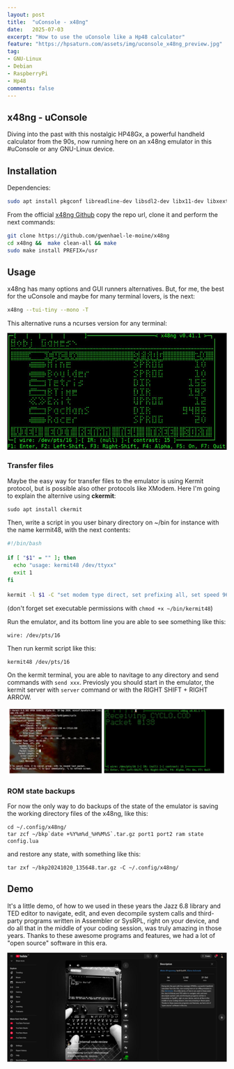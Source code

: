 ```yaml
---
layout: post
title:  "uConsole - x48ng"
date:   2025-07-03
excerpt: "How to use the uConsole like a Hp48 calculator"
feature: "https://hpsaturn.com/assets/img/uconsole_x48ng_preview.jpg"
tag:
- GNU-Linux
- Debian
- RaspberryPi
- Hp48
comments: false
---
```


## x48ng - uConsole

Diving into the past with this nostalgic HP48Gx, a powerful handheld calculator from the 90s, now running here on an x48ng emulator in this #uConsole or any GNU-Linux device.

## Installation

Dependencies:

```bash
sudo apt install pkgconf libreadline-dev libsdl2-dev libx11-dev libxext-dev liblua5.4-dev git build-essential
```

From the official [x48ng Github](https://github.com/gwenhael-le-moine/x48ng) copy the repo url, clone it and perform the next commands:

```bash
git clone https://github.com/gwenhael-le-moine/x48ng
cd x48ng &&  make clean-all && make
sudo make install PREFIX=/usr
```

## Usage

x48ng has many options and GUI runners alternatives. But, for me, the best for the uConsole and maybe for many terminal lovers, is the next:

```bash
x48ng --tui-tiny --mono -T
```

This alternative runs a ncurses version for any terminal:

![x48ng Filer Screenshot](/assets/img/uconsole_x48ng_filer.jpg)

### Transfer files

Maybe the easy way for transfer files to the emulator is using Kermit protocol, but is possible also other protocols like XModem. Here I'm going to explain the alternive using **ckermit**:

```shell
sudo apt install ckermit
```

Then, write a script in you user binary directory on ~/bin for instance with the name kermit48, with the next contents:

```bash
#!/bin/bash

if [ "$1" = "" ]; then
  echo "usage: kermit48 /dev/ttyxx"
  exit 1
fi

kermit -l $1 -C "set modem type direct, set prefixing all, set speed 9600, set carrier-watch off, set flow none, set parity none, set block 3"
```

(don't forget set executable permissions with `chmod +x ~/bin/kermit48`)

Run the emulator, and its bottom line you are able to see something like this:

```shell
wire: /dev/pts/16
```

Then run kermit script like this:

```shell
kermit48 /dev/pts/16
```

On the kermit terminal, you are able to navitage to any directory and send commands with `send xxx`. Previosly you should start in the emulator, the kermit server with `server` command or with the RIGHT SHIFT + RIGHT ARROW.

![x48ng uconsole kermit demo](/assets/img/uconsole_x48ng_kermit_demo.jpg)

### ROM state backups

For now the only way to do backups of the state of the emulator is saving the working directory files of the x48ng, like this:

```shell
cd ~/.config/x48ng/
tar zcf ~/bkp`date +%Y%m%d_%H%M%S`.tar.gz port1 port2 ram state config.lua
```

and restore any state, with something like this:

```shell
tar zxf ~/bkp20241020_135648.tar.gz -C ~/.config/x48ng/
```

## Demo

It's a little demo, of how to we used in these years the Jazz 6.8 library and TED editor to navigate, edit, and even decompile system calls and third-party programs written in Assembler or SysRPL, right on your device, and do all that in the middle of your coding session, was truly amazing in those years. Thanks to these awesome programs and features, we had a lot of "open source" software in this era.

[![x48ng uConsole Demo](/assets/img/uconsole_x48ng_video.jpg)](https://www.youtube.com/shorts/AzAMqLjMT-Q)